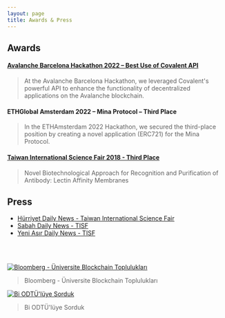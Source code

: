 ```yaml
---
layout: page
title: Awards & Press
---
```


## Awards

#### [Avalanche Barcelona Hackathon 2022 – Best Use of Covalent API](https://github.com/izzetemredemir/barcelona-priv-launchpad)

> At the Avalanche Barcelona Hackathon, we leveraged Covalent's powerful API to enhance the functionality of decentralized applications on the Avalanche blockchain.

#### ETHGlobal Amsterdam 2022 – Mina Protocol – Third Place
> In the ETHAmsterdam 2022 Hackathon, we secured the third-place position by creating a novel application (ERC721) for the Mina Protocol.

#### [Taiwan International Science Fair 2018 - Third Place](https://www.ntsec.edu.tw/science/detail.aspx?a=90&cat=157&sid=14052&print=1) 

> Novel Biotechnological Approach for Recognition and Purification of Antibody: Lectin Affinity Membranes

## Press

* [Hürriyet Daily News - Taiwan International Science Fair ](https://www.hurriyet.com.tr/egitim/lise-ogrencisi-tayvanda-ucuncu-oldu-40734580) <br />
* [Sabah Daily News - TISF](https://www.sabah.com.tr/egeli/2018/02/08/bora-izmirin-gururu-oldu) <br />
* [Yeni Asır Daily News - TISF](https://www.yeniasir.com.tr/yasam/2018/02/07/lise-ogrencisinin-uluslararasi-basarisi)
<br />
<br />

[![Bloomberg - Üniversite Blockchain Toplulukları](https://i.ibb.co/bHDYrL9/Screenshot-2024-04-26-at-21-04-45.png)](https://youtu.be/G0-Y3UBu9t0)
>Bloomberg - Üniversite Blockchain Toplulukları

[![Bi ODTÜ'lüye Sorduk](https://i.imgur.com/MhYK86c.jpeg)](https://youtu.be/LUQjGP8Goh8)
>Bi ODTÜ'lüye Sorduk





